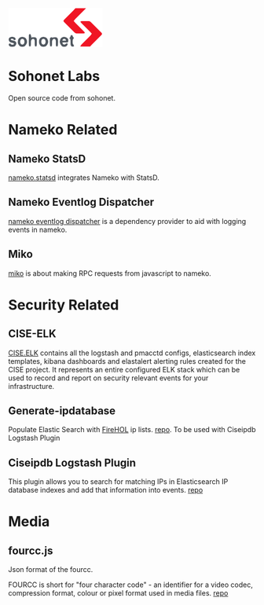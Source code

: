 ![sohonet logo](images/sohonetlogo.png "sohonet logo")

# Sohonet Labs

Open source code from sohonet.

# Nameko Related

## Nameko StatsD

[nameko.statsd](nameko.statsd.md) integrates Nameko with StatsD.


## Nameko Eventlog Dispatcher

[nameko eventlog dispatcher](nameko.eventlog.dispatcher.md) is a dependency provider to aid with logging events in nameko.


## Miko

[miko](miko.md) is about making RPC requests from javascript to nameko.

# Security Related

## CISE-ELK

[CISE.ELK](CISE.elk.md) contains all the logstash and pmacctd configs, elasticsearch index templates, kibana dashboards and elastalert alerting rules created for the CISE project. It represents an entire configured ELK stack which can be used to record and report on security relevant events for your infrastructure.

## Generate-ipdatabase

Populate Elastic Search with [FireHOL](http://iplists.firehol.org/) ip lists.
[repo](https://github.com/sohonetlabs/generate-ipdatabase). To be used with Ciseipdb Logstash Plugin

## Ciseipdb Logstash Plugin

This plugin allows you to search for matching IPs in Elasticsearch IP database indexes and add that information into events. [repo](https://github.com/sohonetlabs/logstash-filter-ciseipdb)

# Media

## fourcc.js

Json format of the fourcc.

FOURCC is short for "four character code" - an identifier for a video codec, compression format, colour or pixel format used in media files. [repo](https://github.com/sohonetlabs/fourcc.js)


